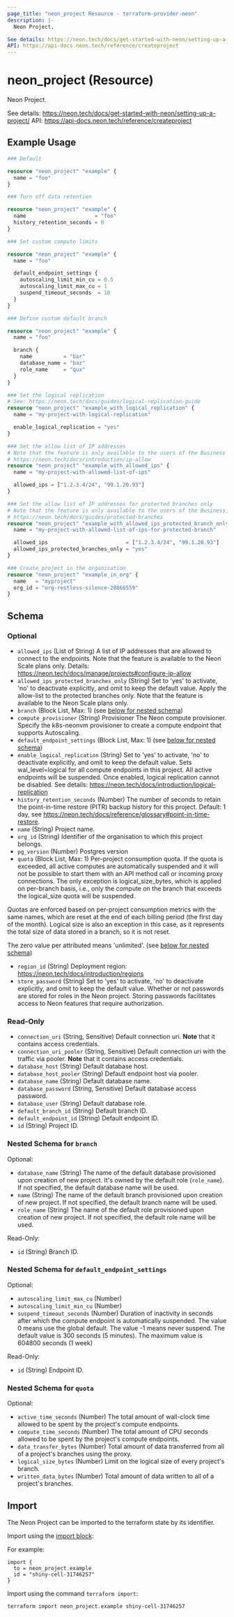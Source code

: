 ```yaml
---
page_title: "neon_project Resource - terraform-provider-neon"
description: |-
  Neon Project.

See details: https://neon.tech/docs/get-started-with-neon/setting-up-a-project/
API: https://api-docs.neon.tech/reference/createproject
---
```


# neon_project (Resource)

Neon Project.

See details: https://neon.tech/docs/get-started-with-neon/setting-up-a-project/
API: https://api-docs.neon.tech/reference/createproject

## Example Usage

```terraform
### Default

resource "neon_project" "example" {
  name = "foo"
}

### Turn off data retention

resource "neon_project" "example" {
  name                      = "foo"
  history_retention_seconds = 0
}

### Set custom compute limits

resource "neon_project" "example" {
  name = "foo"

  default_endpoint_settings {
    autoscaling_limit_min_cu = 0.5
    autoscaling_limit_max_cu = 1
    suspend_timeout_seconds  = 10
  }
}

### Define custom default branch

resource "neon_project" "example" {
  name = "foo"

  branch {
    name          = "bar"
    database_name = "baz"
    role_name     = "qux"
  }
}

### Set the logical replication
# See: https://neon.tech/docs/guides/logical-replication-guide
resource "neon_project" "example_with_logical_replication" {
  name = "my-project-with-logical-replication"

  enable_logical_replication = "yes"
}

### Set the allow list of IP addresses
# Note that the feature is only available to the users of the Business plan:
# https://neon.tech/docs/introduction/ip-allow
resource "neon_project" "example_with_allowed_ips" {
  name = "my-project-with-allowed-list-of-ips"

  allowed_ips = ["1.2.3.4/24", "99.1.20.93"]
}

### Set the allow list of IP addresses for protected branches only
# Note that the feature is only available to the users of the Business, or Scale plans:
# https://neon.tech/docs/guides/protected-branches
resource "neon_project" "example_with_allowed_ips_protected_branch_only" {
  name = "my-project-with-allowed-list-of-ips-for-protected-branch"

  allowed_ips                         = ["1.2.3.4/24", "99.1.20.93"]
  allowed_ips_protected_branches_only = "yes"
}

### Create project in the organisation
resource "neon_project" "example_in_org" {
  name   = "myproject"
  org_id = "org-restless-silence-28866559"
}
```

<!-- schema generated by tfplugindocs -->
## Schema

### Optional

- `allowed_ips` (List of String) A list of IP addresses that are allowed to connect to the endpoints.
Note that the feature is available to the Neon Scale plans only. Details: https://neon.tech/docs/manage/projects#configure-ip-allow
- `allowed_ips_protected_branches_only` (String) Set to 'yes' to activate, 'no' to deactivate explicitly, and omit to keep the default value.
Apply the allow-list to the protected branches only.
Note that the feature is available to the Neon Scale plans only.
- `branch` (Block List, Max: 1) (see [below for nested schema](#nestedblock--branch))
- `compute_provisioner` (String) Provisioner The Neon compute provisioner.
Specify the k8s-neonvm provisioner to create a compute endpoint that supports Autoscaling.
- `default_endpoint_settings` (Block List, Max: 1) (see [below for nested schema](#nestedblock--default_endpoint_settings))
- `enable_logical_replication` (String) Set to 'yes' to activate, 'no' to deactivate explicitly, and omit to keep the default value.
Sets wal_level=logical for all compute endpoints in this project.
All active endpoints will be suspended. Once enabled, logical replication cannot be disabled.
See details: https://neon.tech/docs/introduction/logical-replication
- `history_retention_seconds` (Number) The number of seconds to retain the point-in-time restore (PITR) backup history for this project.
Default: 1 day, see https://neon.tech/docs/reference/glossary#point-in-time-restore.
- `name` (String) Project name.
- `org_id` (String) Identifier of the organisation to which this project belongs.
- `pg_version` (Number) Postgres version
- `quota` (Block List, Max: 1) Per-project consumption quota. If the quota is exceeded, all active computes
are automatically suspended and it will not be possible to start them with
an API method call or incoming proxy connections. The only exception is
logical_size_bytes, which is applied on per-branch basis, i.e., only the
compute on the branch that exceeds the logical_size quota will be suspended.

Quotas are enforced based on per-project consumption metrics with the same names,
which are reset at the end of each billing period (the first day of the month).
Logical size is also an exception in this case, as it represents the total size
of data stored in a branch, so it is not reset.

The zero value per attributed means 'unlimited'. (see [below for nested schema](#nestedblock--quota))
- `region_id` (String) Deployment region: https://neon.tech/docs/introduction/regions
- `store_password` (String) Set to 'yes' to activate, 'no' to deactivate explicitly, and omit to keep the default value.
Whether or not passwords are stored for roles in the Neon project.
Storing passwords facilitates access to Neon features that require authorization.

### Read-Only

- `connection_uri` (String, Sensitive) Default connection uri. **Note** that it contains access credentials.
- `connection_uri_pooler` (String, Sensitive) Default connection uri with the traffic via pooler. **Note** that it contains access credentials.
- `database_host` (String) Default database host.
- `database_host_pooler` (String) Default endpoint host via pooler.
- `database_name` (String) Default database name.
- `database_password` (String, Sensitive) Default database access password.
- `database_user` (String) Default database role.
- `default_branch_id` (String) Default branch ID.
- `default_endpoint_id` (String) Default endpoint ID.
- `id` (String) Project ID.

<a id="nestedblock--branch"></a>
### Nested Schema for `branch`

Optional:

- `database_name` (String) The name of the default database provisioned upon creation of new project. It's owned by the default role (`role_name`).
If not specified, the default database name will be used.
- `name` (String) The name of the default branch provisioned upon creation of new project. 
If not specified, the default branch name will be used.
- `role_name` (String) The name of the default role provisioned upon creation of new project.
If not specified, the default role name will be used.

Read-Only:

- `id` (String) Branch ID.


<a id="nestedblock--default_endpoint_settings"></a>
### Nested Schema for `default_endpoint_settings`

Optional:

- `autoscaling_limit_max_cu` (Number)
- `autoscaling_limit_min_cu` (Number)
- `suspend_timeout_seconds` (Number) Duration of inactivity in seconds after which the compute endpoint is automatically suspended.
The value 0 means use the global default.
The value -1 means never suspend. The default value is 300 seconds (5 minutes).
The maximum value is 604800 seconds (1 week)

Read-Only:

- `id` (String) Endpoint ID.


<a id="nestedblock--quota"></a>
### Nested Schema for `quota`

Optional:

- `active_time_seconds` (Number) The total amount of wall-clock time allowed to be spent by the project's compute endpoints.
- `compute_time_seconds` (Number) The total amount of CPU seconds allowed to be spent by the project's compute endpoints.
- `data_transfer_bytes` (Number) Total amount of data transferred from all of a project's branches using the proxy.
- `logical_size_bytes` (Number) Limit on the logical size of every project's branch.
- `written_data_bytes` (Number) Total amount of data written to all of a project's branches.




## Import

The Neon Project can be imported to the terraform state by its identifier.

Import using the [import block](https://developer.hashicorp.com/terraform/language/import):

For example:

```hcl
import {
  to = neon_project.example
  id = "shiny-cell-31746257"
}
```

Import using the command `terraform import`:

```commandline
terraform import neon_project.example shiny-cell-31746257
```
